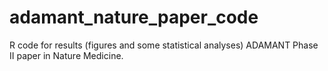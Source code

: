 # adamant_nature_paper_code
R code for results (figures and some statistical analyses) ADAMANT Phase II paper in Nature Medicine.
